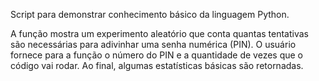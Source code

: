 Script para demonstrar conhecimento básico da linguagem Python.

A função mostra um experimento aleatório que conta quantas tentativas são necessárias para adivinhar uma senha numérica (PIN). 
O usuário fornece para a função o número do PIN e a quantidade de vezes que o código vai rodar. Ao final, algumas estatísticas básicas são retornadas.